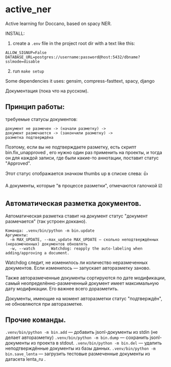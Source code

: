 # active_ner

Active learning for Doccano, based on spacy NER.


INSTALL:

1. create a `.env` file in the project root dir with a text like this:
```
ALLOW_SIGNUP=False
DATABASE_URL=postgres://username:password@host:5432/dbname?sslmode=disable
```

2. run `make setup`

Some dependencies it uses:
gensim, compress-fasttext, spacy, django

Документация (пока что на русском).

Принцип работы:
---
требуемые статусы документов:
```
документ не размечен -> (начали разметку) ->
документ размечается -> (закончили разметку) ->
разметка подтверждёна
```
Поэтому, если вы не подтверждаете разметку, есть скрипт bin.fix_unapproved , 
его нужно один раз применить на проекты, и тогда он для каждой записи, где были какие-то аннотации, поставит статус "Approved".

Этот статус отображается значком thumbs up в списке слева: 👍

А документы, которые "в процессе разметки", отмечаются галочкой ☑️

Автоматическая разметка документов.
---
Автоматическая разметка ставит на документ статус "документ размечается" (так устроен доккано).

```
Команда: .venv/bin/python -m bin.update
Аргументы:
  -m MAX_UPDATE, --max_update MAX_UPDATE — сколько неподтверждённых (неразмеченных) документов обновлять
  -w, --watch       Watchdog: reapply the auto-labeling when adding/approving a document. 
```
Watchdog следит, не изменилось ли количество неразмеченных документов. Если изменилось — запускает авторазметку заново.
  
Также авторазмеченные документы сортируются по дате модификации, самый неопределённо-размеченный документ имеет максимальную дату модификации. Его важнее всего доразметить.

Документы, имеющие на момент авторазметки статус "подтверждён", не обновляются при авторазметке.

Прочие команды.
---
`.venv/bin/python -m bin.add` — добавить jsonl-документы из stdin (не делает авторазметку)
`.venv/bin/python -m bin.dump` — сохранить jsonl-документы из проекта в stdout.
`.venv/bin/python -m bin.del` — удалить неподтверждённые документы из базы данных.
`.venv/bin/python -m bin.save_lenta` — загрузить тестовые размеченные документы из датасета lenta_ru .
